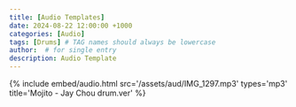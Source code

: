 ```yaml
---
title: [Audio Templates]
date: 2024-08-22 12:00:00 +1000
categories: [Audio]
tags: [Drums] # TAG names should always be lowercase
author:  # for single entry
description: Audio Template
---
```


{%
  include embed/audio.html
  src='/assets/aud/IMG_1297.mp3'
  types='mp3'
  title='Mojito - Jay Chou drum.ver'
%}